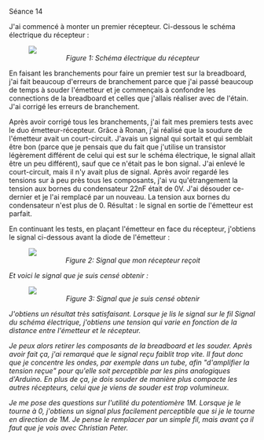 Séance 14

J'ai commencé à monter un premier récepteur. Ci-dessous le schéma électrique du récepteur :
<p align="center">
    <figure>
        <img src ="./images/Seance14/receiver.jpg"/>
        <figcaption align="center"><i>Figure 1: Schéma électrique du récepteur</i>
        </figcaption>
    </figure>
</p>
En faisant les branchements pour faire un premier test  sur la breadboard, j'ai fait beaucoup d'erreurs de branchement parce que j'ai passé beaucoup de temps à souder l'émetteur et je commençais à confondre les connections de la breadboard et celles que j'allais réaliser avec de l'étain. J'ai corrigé les erreurs de branchement.

Après avoir corrigé tous les branchements, j'ai fait mes premiers tests avec le duo émetteur-récepteur. Grâce à Ronan, j'ai réalisé que la soudure de l'émetteur avait un court-circuit. J'avais un signal qui sortait et qui semblait être bon (parce que je pensais que du fait que j'utilise un transistor légèrement différent de celui qui est sur le schéma électrique, le signal allait être un peu différent), sauf que ce n'était pas le bon signal.
J'ai enlevé le court-circuit, mais il n'y avait plus de signal. Après avoir regardé les tensions sur à peu près tous les composants, j'ai vu qu'étrangement la tension aux bornes du condensateur 22nF était de 0V. J'ai désouder ce-dernier et je l'ai remplacé par un nouveau.
La tension aux bornes du condensateur n'est plus de 0. Résultat : le signal en sortie de l'émetteur est parfait.

En continuant les tests, en plaçant l'émetteur en face du récepteur, j'obtiens le signal ci-dessous avant la diode de l'émetteur :
<p align="center">
    <figure>
        <img src = "./images/Seance14/signal_received_diode_me.jpg"/>
        <figcaption align="center"><i>Figure 2: Signal que mon récepteur reçoit<i>
        </figcaption>
    </figure>
</p>

Et voici le signal que je suis censé obtenir :
<p align="center">
    <figure>
        <img src = "./images/Seance14/signal_received_diode_dog.jpg"/>
        <figcaption align="center"><i>Figure 3: Signal que je suis censé obtenir</i>
        </figcaption>
    </figure>
</p>
J'obtiens un résultat très satisfaisant.
Lorsque je lis le signal sur le fil Signal du schéma électrique, j'obtiens une tension qui varie en fonction de la distance entre l'émetteur et le récepteur.

Je peux alors retirer les composants de la breadboard et les souder. Après avoir fait ça, j'ai remarqué que le signal reçu faiblit trop vite. Il faut donc que je concentre les ondes, par exemple dans un tube, afin "d'amplifier la tension reçue" pour qu'elle soit perceptible par les pins analogiques d'Arduino.
En plus de ça, je dois souder de manière plus compacte les autres récepteurs, celui que je viens de souder est trop volumineux.

Je me pose des questions sur l'utilité du potentiomère 1M. Lorsque je le tourne à 0, j'obtiens un signal plus facilement perceptible que si je le tourne en direction de 1M. Je pense le remplacer par un simple fil, mais avant ça il faut que je vois avec Christian Peter.
 